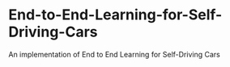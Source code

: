 # End-to-End-Learning-for-Self-Driving-Cars
An implementation of End to End Learning for Self-Driving Cars
